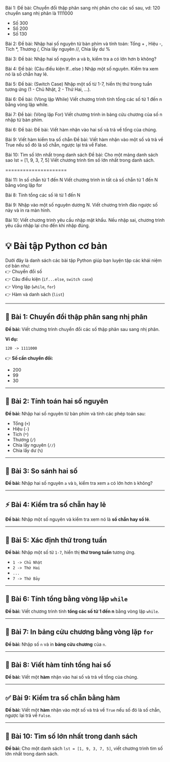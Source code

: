 Bài 1: 
Đề bài: Chuyển đổi thập phân sang nhị phân cho các số sau,
vd: 120 chuyển sang nhị phân là 1111000

- Số 300
- Số 200
- Số 130

Bài 2: 
Đề bài: Nhập hai số nguyên từ bàn phím và tính toán:
Tổng + , Hiệu -, Tích *, Thương /, Chia lấy nguyên //, Chia lấy dư %

Bài 3:
Đề bài: Nhập hai số nguyên a và b, kiểm tra a có lớn hơn b không?

Bài 4:
Đề bài: (Câu điều kiện If…else ) Nhập một số nguyên. Kiểm tra xem nó là số chẵn hay lẻ.

Bài 5:
Đề bài: (Switch Case) Nhập một số từ 1-7, hiển thị thứ trong tuần tương ứng (1 - Chủ Nhật, 2 - Thứ Hai, …).

Bài 6: 
Đề bài: (Vòng lặp While) Viết chương trình tính tổng các số từ 1 đến n bằng vòng lặp while.

Bài 7:
Đề bài: (Vòng lặp For) Viết chương trình in bảng cửu chương của số n nhập từ bàn phím.

Bài 6:
Đề bài: Đề bài: Viết hàm nhận vào hai số và trả về tổng của chúng.

Bài 9: Viết hàm kiểm tra số chẵn
Đề bài: Viết hàm nhận vào một số và trả về True nếu số đó là số chẵn, ngược lại trả về False.

Bài 10: 
Tìm số lớn nhất trong danh sách
Đề bài: Cho một mảng danh sách sao lst = [1, 9, 3, 7, 5] Viết chương trình tìm số lớn nhất trong danh sách.


=====================

Bài 11: In số chẵn từ 1 đến N
Viết chương trình in tất cả số chẵn từ 1 đến N bằng vòng lặp for


Bài 8: Tính tổng các số lẻ từ 1 đến N


Bài 9: Nhập vào một số nguyên dương N. Viết chương trình đảo ngược số này và in ra màn hình.


Bài 10: Viết chương trình yêu cầu nhập mật khẩu. Nếu nhập sai, chương trình yêu cầu nhập lại cho đến khi nhập đúng.



















# 💡 Bài tập Python cơ bản  

Dưới đây là danh sách các bài tập Python giúp bạn luyện tập các khái niệm cơ bản như:  
👉 Chuyển đổi số  
👉 Câu điều kiện (`if...else`, `switch case`)  
👉 Vòng lặp (`while`, `for`)  
👉 Hàm và danh sách (`list`)  

---

## 💯 Bài 1: Chuyển đổi thập phân sang nhị phân  
**Đề bài:** Viết chương trình chuyển đổi các số thập phân sau sang nhị phân.  

**Ví dụ:**  
```
120 -> 1111000
```
👉 **Số cần chuyển đổi:**  
- 200  
- 99  
- 30  

---

## 🧬 Bài 2: Tính toán hai số nguyên  
**Đề bài:** Nhập hai số nguyên từ bàn phím và tính các phép toán sau:  
- Tổng (`+`)  
- Hiệu (`-`)  
- Tích (`*`)  
- Thương (`/`)  
- Chia lấy nguyên (`//`)  
- Chia lấy dư (`%`)  

---

## 🔎 Bài 3: So sánh hai số  
**Đề bài:** Nhập hai số nguyên `a` và `b`, kiểm tra xem `a` có lớn hơn `b` không?  

---

## ⚡ Bài 4: Kiểm tra số chẵn hay lẻ  
**Đề bài:** Nhập một số nguyên và kiểm tra xem nó là **số chẵn hay số lẻ**.  

---

## 📅 Bài 5: Xác định thứ trong tuần  
**Đề bài:** Nhập một số từ `1-7`, hiển thị **thứ trong tuần** tương ứng.  
- `1 -> Chủ Nhật`  
- `2 -> Thứ Hai`  
- `...`  
- `7 -> Thứ Bảy`  

---

## 🔄 Bài 6: Tính tổng bằng vòng lặp `while`  
**Đề bài:** Viết chương trình tính **tổng các số từ 1 đến n** bằng vòng lặp `while`.  

---

## 🔢 Bài 7: In bảng cửu chương bằng vòng lặp `for`  
**Đề bài:** Nhập số `n` và in **bảng cửu chương** của `n`.  

---

## 🔢 Bài 8: Viết hàm tính tổng hai số  
**Đề bài:** Viết một **hàm** nhận vào hai số và trả về tổng của chúng.  

---

## ✅ Bài 9: Kiểm tra số chẵn bằng hàm  
**Đề bài:** Viết một **hàm** nhận vào một số và trả về `True` nếu số đó là số chẵn, ngược lại trả về `False`.  

---

## 🌟 Bài 10: Tìm số lớn nhất trong danh sách  
**Đề bài:** Cho một danh sách `lst = [1, 9, 3, 7, 5]`, viết chương trình tìm số lớn nhất trong danh sách.  




 



